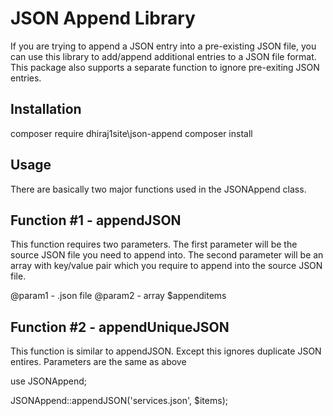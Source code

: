JSON Append Library
=========================

If you are trying to append a JSON entry into a pre-existing JSON file, you can use this library to add/append additional entries to a JSON file format. This package also supports a separate function to ignore pre-exiting JSON entries. 

Installation
--------

composer require dhiraj1site\json-append
composer install

Usage
-------

There are basically two major functions used in the JSONAppend class. 

Function #1 - appendJSON 
-------

This function requires two parameters. The first parameter will be the source JSON file you need to append into. The second parameter will be an array with key/value pair which you require to append into the source JSON file.

@param1 - .json file
@param2 - array $appenditems

Function #2 - appendUniqueJSON
-------

This function is similar to appendJSON. Except this ignores duplicate JSON entires. Parameters are the same as above

use JSONAppend;

JSONAppend::appendJSON('services.json', $items);

